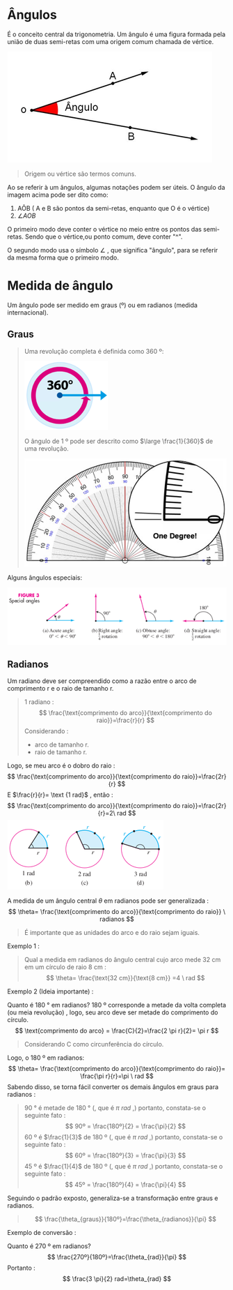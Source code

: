 # Ângulos

É o conceito central da trigonometria. Um ângulo é uma figura formada pela união de duas semi-retas com uma origem comum chamada de vértice.

![](Imagens/angulo1.jpg)

> Origem ou vértice são termos comuns.

Ao se referir à um ângulos, algumas notações podem ser úteis. O ângulo da imagem acima pode ser dito como:

1. AÔB ( A e B são pontos da semi-retas, enquanto que O é o vértice)
2. $\angle AOB$

O primeiro modo deve conter o vértice no meio entre os pontos das semi-retas. Sendo que o vértice,ou ponto comum, deve conter "^".

O segundo modo usa o símbolo $\angle$ , que significa "ângulo", para se referir da mesma forma que o primeiro modo.

# Medida de ângulo

Um ângulo pode ser medido em graus (º) ou em radianos (medida internacional).

## Graus

> Uma revolução completa é definida como 360 º:
>
> <img src="Imagens/4.webp" style="zoom: 20%;" />
>
> O ângulo de 1 º pode ser descrito como $\large \frac{1}{360}$ de uma revolução. 
>
> ![](Imagens/one-degree.jpg)

Alguns ângulos especiais:

![](Imagens/2.png)

## Radianos

Um radiano deve ser compreendido como a razão entre o arco de comprimento r e o raio de tamanho r.

> 1 radiano :
> $$
> \frac{\text{comprimento do arco}}{\text{comprimento do raio}}=\frac{r}{r}
> $$
> Considerando :
>
> * arco de tamanho r.
> * raio de tamanho r.

Logo, se meu arco é o dobro do raio :
$$
\frac{\text{comprimento do arco}}{\text{comprimento do raio}}=\frac{2r}{r}
$$
E $\frac{r}{r}= \text {1 rad}$ , então :
$$
\frac{\text{comprimento do arco}}{\text{comprimento do raio}}=\frac{2r}{r}=2\ rad
$$
![](Imagens/4.png)

A medida de um ângulo central $\theta$ em radianos pode ser generalizada :
$$
\theta= \frac{\text{comprimento do arco}}{\text{comprimento do raio}} \ radianos
$$

> É importante que as unidades do arco e do raio sejam iguais.

Exemplo 1 :

> Qual a medida em radianos do ângulo central cujo arco mede 32 cm em um círculo de raio 8 cm :
> $$
> \theta= \frac{\text{32 cm}}{\text{8 cm}} =4 \ rad
> $$

Exemplo 2 (Ideia importante) :

Quanto é 180 ° em radianos? 180 º corresponde a metade da volta completa (ou meia revolução) , logo, seu arco deve ser metade do comprimento do círculo. 
$$
\text{comprimento do arco} = \frac{C}{2}=\frac{2 \pi r}{2}= \pi r
$$

>  Considerando C como circunferência do círculo.

Logo, o 180 º em radianos:
$$
\theta= \frac{\text{comprimento do arco}}{\text{comprimento do raio}}= \frac{\pi r}{r}=\pi \ rad
$$
Sabendo disso, se torna fácil converter os demais ângulos em graus para radianos :

> 90 ° é metade de 180 ° (, que é $\pi \ rad$ ,) portanto, constata-se o seguinte fato :
> $$
> 90º = \frac{180º}{2} = \frac{\pi}{2}
> $$
> 60 º é $\frac{1}{3}$ de 180 º (, que é $\pi \ rad$ ,) portanto, constata-se o seguinte fato :
> $$
> 60º = \frac{180º}{3} = \frac{\pi}{3}
> $$
> 45 º é $\frac{1}{4}$ de 180 º (, que é $\pi \ rad$ ,) portanto, constata-se o seguinte fato :
> $$
> 45º = \frac{180º}{4} = \frac{\pi}{4}
> $$

Seguindo o padrão exposto, generaliza-se a transformação entre graus e radianos.

> $$
> \frac{\theta_{graus}}{180º}=\frac{\theta_{radianos}}{\pi}
> $$

Exemplo de conversão :

Quanto é 270 º em radianos?
$$
\frac{270º}{180º}=\frac{\theta_{rad}}{\pi}
$$
Portanto :
$$
\frac{3 \pi}{2} rad=\theta_{rad}
$$
